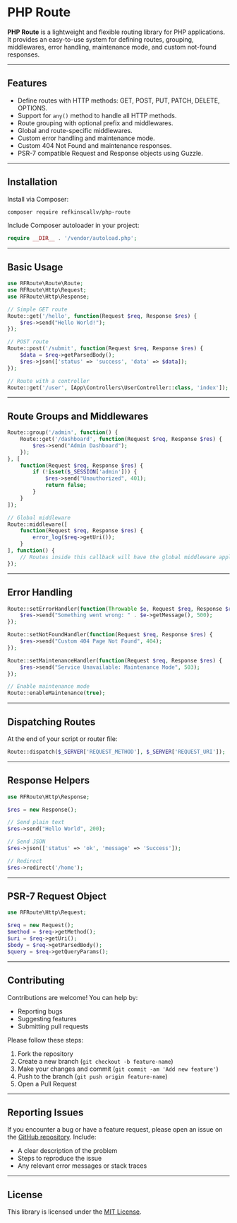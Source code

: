 # PHP Route

**PHP Route** is a lightweight and flexible routing library for PHP applications. It provides an easy-to-use system for defining routes, grouping, middlewares, error handling, maintenance mode, and custom not-found responses.

---

## Features

* Define routes with HTTP methods: GET, POST, PUT, PATCH, DELETE, OPTIONS.
* Support for `any()` method to handle all HTTP methods.
* Route grouping with optional prefix and middlewares.
* Global and route-specific middlewares.
* Custom error handling and maintenance mode.
* Custom 404 Not Found and maintenance responses.
* PSR-7 compatible Request and Response objects using Guzzle.

---

## Installation

Install via Composer:

```bash
composer require refkinscallv/php-route
```

Include Composer autoloader in your project:

```php
require __DIR__ . '/vendor/autoload.php';
```

---

## Basic Usage

```php
use RFRoute\Route\Route;
use RFRoute\Http\Request;
use RFRoute\Http\Response;

// Simple GET route
Route::get('/hello', function(Request $req, Response $res) {
    $res->send("Hello World!");
});

// POST route
Route::post('/submit', function(Request $req, Response $res) {
    $data = $req->getParsedBody();
    $res->json(['status' => 'success', 'data' => $data]);
});

// Route with a controller
Route::get('/user', [App\Controllers\UserController::class, 'index']);
```

---

## Route Groups and Middlewares

```php
Route::group('/admin', function() {
    Route::get('/dashboard', function(Request $req, Response $res) {
        $res->send("Admin Dashboard");
    });
}, [
    function(Request $req, Response $res) {
        if (!isset($_SESSION['admin'])) {
            $res->send("Unauthorized", 401);
            return false;
        }
    }
]);

// Global middleware
Route::middleware([
    function(Request $req, Response $res) {
        error_log($req->getUri());
    }
], function() {
    // Routes inside this callback will have the global middleware applied
});
```

---

## Error Handling

```php
Route::setErrorHandler(function(Throwable $e, Request $req, Response $res) {
    $res->send("Something went wrong: " . $e->getMessage(), 500);
});

Route::setNotFoundHandler(function(Request $req, Response $res) {
    $res->send("Custom 404 Page Not Found", 404);
});

Route::setMaintenanceHandler(function(Request $req, Response $res) {
    $res->send("Service Unavailable: Maintenance Mode", 503);
});

// Enable maintenance mode
Route::enableMaintenance(true);
```

---

## Dispatching Routes

At the end of your script or router file:

```php
Route::dispatch($_SERVER['REQUEST_METHOD'], $_SERVER['REQUEST_URI']);
```

---

## Response Helpers

```php
use RFRoute\Http\Response;

$res = new Response();

// Send plain text
$res->send("Hello World", 200);

// Send JSON
$res->json(['status' => 'ok', 'message' => 'Success']);

// Redirect
$res->redirect('/home');
```

---

## PSR-7 Request Object

```php
use RFRoute\Http\Request;

$req = new Request();
$method = $req->getMethod();
$uri = $req->getUri();
$body = $req->getParsedBody();
$query = $req->getQueryParams();
```

---

## Contributing

Contributions are welcome! You can help by:

* Reporting bugs
* Suggesting features
* Submitting pull requests

Please follow these steps:

1. Fork the repository
2. Create a new branch (`git checkout -b feature-name`)
3. Make your changes and commit (`git commit -am 'Add new feature'`)
4. Push to the branch (`git push origin feature-name`)
5. Open a Pull Request

---

## Reporting Issues

If you encounter a bug or have a feature request, please open an issue on the [GitHub repository](https://github.com/refkinscallv/php-route/issues). Include:

* A clear description of the problem
* Steps to reproduce the issue
* Any relevant error messages or stack traces

---

## License

This library is licensed under the [MIT License](LICENSE).
